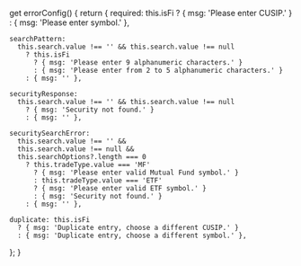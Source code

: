 get errorConfig() {
  return {
    required: this.isFi
      ? { msg: 'Please enter CUSIP.' }
      : { msg: 'Please enter symbol.' },

    searchPattern:
      this.search.value !== '' && this.search.value !== null
        ? this.isFi
          ? { msg: 'Please enter 9 alphanumeric characters.' }
          : { msg: 'Please enter from 2 to 5 alphanumeric characters.' }
        : { msg: '' },

    securityResponse:
      this.search.value !== '' && this.search.value !== null
        ? { msg: 'Security not found.' }
        : { msg: '' },

    securitySearchError:
      this.search.value !== '' &&
      this.search.value !== null &&
      this.searchOptions?.length === 0
        ? this.tradeType.value === 'MF'
          ? { msg: 'Please enter valid Mutual Fund symbol.' }
          : this.tradeType.value === 'ETF'
          ? { msg: 'Please enter valid ETF symbol.' }
          : { msg: 'Security not found.' }
        : { msg: '' },

    duplicate: this.isFi
      ? { msg: 'Duplicate entry, choose a different CUSIP.' }
      : { msg: 'Duplicate entry, choose a different symbol.' },
  };
}